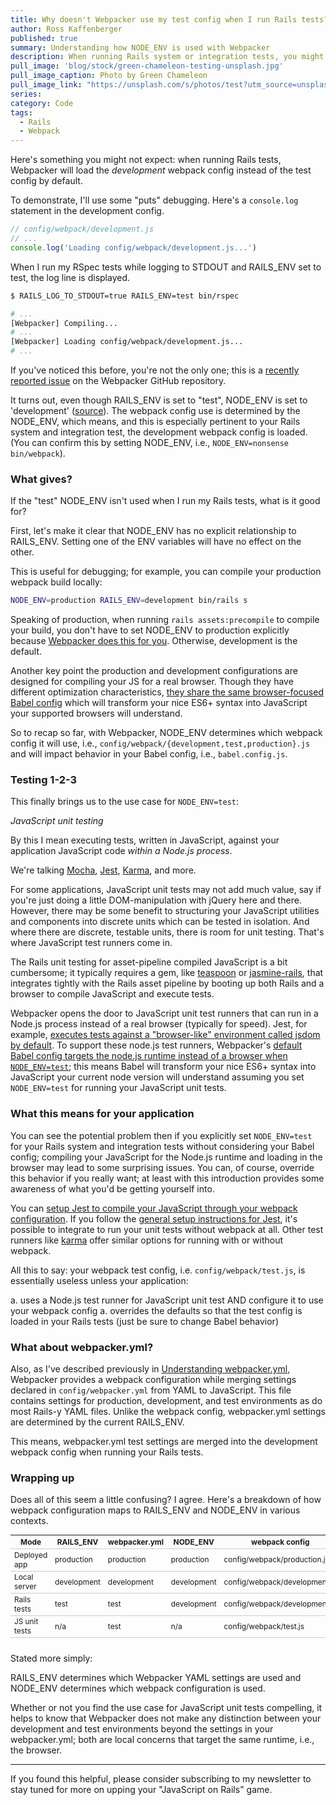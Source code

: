 ```yaml
---
title: Why doesn't Webpacker use my test config when I run Rails tests?
author: Ross Kaffenberger
published: true
summary: Understanding how NODE_ENV is used with Webpacker
description: When running Rails system or integration tests, you might be surprised to learn that Webpacker will load your development webpack config. What's the deal?
pull_image: 'blog/stock/green-chameleon-testing-unsplash.jpg'
pull_image_caption: Photo by Green Chameleon
pull_image_link: "https://unsplash.com/s/photos/test?utm_source=unsplash&amp;utm_medium=referral&amp;utm_content=creditCopyText"
series:
category: Code
tags:
  - Rails
  - Webpack
---
```


Here's something you might not expect: when running Rails tests, Webpacker will load the _development_ webpack config instead of the test config by default.

To demonstrate, I'll use some "puts" debugging. Here's a `console.log` statement in the development config.
```javascript
// config/webpack/development.js
// ...
console.log('Loading config/webpack/development.js...')
```
When I run my RSpec tests while logging to STDOUT and RAILS_ENV set to test, the log line is displayed.
```sh
$ RAILS_LOG_TO_STDOUT=true RAILS_ENV=test bin/rspec

# ...
[Webpacker] Compiling...
# ...
[Webpacker] Loading config/webpack/development.js...
# ...
```
If you've noticed this before, you're not the only one; this is a [recently reported issue](https://github.com/rails/webpacker/issues/2654) on the Webpacker GitHub repository.

It turns out, even though RAILS_ENV is set to "test", NODE_ENV is set to 'development' ([source](https://github.com/rails/webpacker/blob/bf278f9787704ed0f78038ad7d36c008abc2edfd/lib/install/bin/webpack#L4)). The webpack config use is determined by the NODE_ENV, which means, and this is especially pertinent to your Rails system and integration test, the development webpack config is loaded. (You can confirm this by setting NODE_ENV, i.e., `NODE_ENV=nonsense bin/webpack`).

### What gives?

If the "test" NODE_ENV isn't used when I run my Rails tests, what is it good for?

First, let's make it clear that NODE_ENV has no explicit relationship to RAILS_ENV. Setting one of the ENV variables will have no effect on the other.

This is useful for debugging; for example, you can compile your production webpack build locally:

```sh
NODE_ENV=production RAILS_ENV=development bin/rails s
```

Speaking of production, when running `rails assets:precompile` to compile your build, you don't have to set NODE_ENV to production explicitly because [Webpacker does this for you](https://github.com/rails/webpacker/blob/bf278f9787704ed0f78038ad7d36c008abc2edfd/lib/tasks/webpacker/compile.rake#L21). Otherwise, development is the default.

Another key point the production and development configurations are designed for compiling your JS for a real browser. Though they have different optimization characteristics, [they share the same browser-focused Babel config](https://github.com/rails/webpacker/blob/bf278f9787704ed0f78038ad7d36c008abc2edfd/lib/install/config/babel.config.js#L28-L38) which will transform your nice ES6+ syntax into JavaScript your supported browsers will understand.

So to recap so far, with Webpacker, NODE_ENV determines which webpack config it will use, i.e., `config/webpack/{development,test,production}.js` and will impact behavior in your Babel config, i.e., `babel.config.js`.

### Testing 1-2-3

This finally brings us to the use case for `NODE_ENV=test`:

_JavaScript unit testing_

By this I mean executing tests, written in JavaScript, against your application JavaScript code _within a Node.js process_.

We're talking [Mocha](https://github.com/mochajs/mocha), [Jest](https://github.com/facebook/jest), [Karma](https://karma-runner.github.io/latest/index.html), and more.

For some applications, JavaScript unit tests may not add much value, say if you're just doing a little DOM-manipulation with jQuery here and there. However, there may be some benefit to structuring your JavaScript utilities and components into discrete units which can be tested in isolation. And where there are discrete, testable units, there is room for unit testing. That's where JavaScript test runners come in.

The Rails unit testing for asset-pipeline compiled JavaScript is a bit cumbersome; it typically requires a gem, like [teaspoon](https://github.com/jejacks0n/teaspoon) or [jasmine-rails](https://github.com/searls/jasmine-rails), that integrates tightly with the Rails asset pipeline by booting up both Rails and a browser to compile JavaScript and execute tests.

Webpacker opens the door to JavaScript unit test runners that can run in a Node.js process instead of a real browser (typically for speed). Jest, for example, [executes tests against a "browser-like" environment called jsdom by default](https://jestjs.io/docs/en/configuration#testenvironment-string). To support these node.js test runners, Webpacker's [default Babel config targets the node.js runtime instead of a browser when `NODE_ENV=test`](https://github.com/rails/webpacker/blob/bf278f9787704ed0f78038ad7d36c008abc2edfd/lib/install/config/babel.config.js#L20-L27); this means Babel will transform your nice ES6+ syntax into JavaScript your current node version will understand assuming you set `NODE_ENV=test` for running your JavaScript unit tests.

### What this means for your application

You can see the potential problem then if you explicitly set `NODE_ENV=test` for your Rails system and integration tests without considering your Babel config; compiling your JavaScript for the Node.js runtime and loading in the browser may lead to some surprising issues. You can, of course, override this behavior if you really want; at least with this introduction provides some awareness of what you'd be getting yourself into.

You can [setup Jest to compile your JavaScript through your webpack configuration](https://jestjs.io/docs/en/webpack). If you follow the [general setup instructions for Jest](https://jestjs.io/docs/en/getting-started), it's possible to integrate to run your unit tests without webpack at all. Other test runners like [karma](https://karma-runner.github.io/latest/index.html) offer similar options for running with or without webpack.

All this to say: your webpack test config, i.e. `config/webpack/test.js`, is essentially useless unless your application:

a. uses a Node.js test runner for JavaScript unit test AND configure it to use your webpack config
a. overrides the defaults so that the test config is loaded in your Rails tests (just be sure to change Babel behavior)

### What about webpacker.yml?

Also, as I've described previously in [Understanding webpacker.yml](/blog/how-to-use-webpacker-yml.html), Webpacker provides a webpack configuration while merging settings declared in `config/webpacker.yml` from YAML to JavaScript. This file contains settings for production, development, and test environments as do most Rails-y YAML files. Unlike the webpack config, webpacker.yml settings are determined by the current RAILS_ENV.

This means, webpacker.yml test settings are merged into the development webpack config when running your Rails tests.

### Wrapping up

Does all of this seem a little confusing? I agree. Here's a breakdown of how webpack configuration maps to RAILS_ENV and NODE_ENV in various contexts.

<table style="font-size:85%; margin-bottom: 2em;">
  <thead>
    <tr style="border-bottom: 1px solid #CCC">
      <th>Mode</th>
      <th>RAILS_ENV</th>
      <th>webpacker.yml</th>
      <th>NODE_ENV</th>
      <th>webpack config</th>
    </tr>
  </thead>
  <tbody>
    <tr style="border-bottom: 1px solid #CCC">
      <td>Deployed app</td>
      <td>production</td>
      <td>production</td>
      <td>production</td>
      <td>config/webpack/production.js</td>
    </tr>
    <tr style="border-bottom: 1px solid #CCC">
      <td>Local server</td>
      <td>development</td>
      <td>development</td>
      <td>development</td>
      <td>config/webpack/development.js</td>
    </tr>
    <tr style="border-bottom: 1px solid #CCC">
      <td>Rails tests</td>
      <td>test</td>
      <td>test</td>
      <td>development</td>
      <td>config/webpack/development.js</td>
    </tr>
    <tr style="border-bottom: 1px solid #CCC">
      <td>JS unit tests</td>
      <td>n/a</td>
      <td>test</td>
      <td>n/a</td>
      <td>config/webpack/test.js</td>
    </tr>
  </tbody>
</table>

Stated more simply:

RAILS_ENV determines which Webpacker YAML settings are used and NODE_ENV determines which webpack configuration is used.

Whether or not you find the use case for JavaScript unit tests compelling, it helps to know that Webpacker does not make any distinction between your development and test environments beyond the settings in your webpacker.yml; both are local concerns that target the same runtime, i.e., the browser.

---

If you found this helpful, please consider subscribing to my newsletter to stay tuned for more on upping your "JavaScript on Rails" game.
